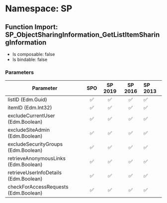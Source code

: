 # Namespace: SP

## Function Import: SP_ObjectSharingInformation_GetListItemSharingInformation

- Is composable: false
- Is bindable: false

### Parameters

Parameter | SPO | SP 2019 | SP 2016 | SP 2013
----------|:---:|:-------:|:-------:|:-------
listID (Edm.Guid) | ✅ | ✅ | ✅ | ✅
itemID (Edm.Int32) | ✅ | ✅ | ✅ | ✅
excludeCurrentUser (Edm.Boolean) | ✅ | ✅ | ✅ | ✅
excludeSiteAdmin (Edm.Boolean) | ✅ | ✅ | ✅ | ✅
excludeSecurityGroups (Edm.Boolean) | ✅ | ✅ | ✅ | ✅
retrieveAnonymousLinks (Edm.Boolean) | ✅ | ✅ | ✅ | ✅
retrieveUserInfoDetails (Edm.Boolean) | ✅ | ✅ | ✅ | ✅
checkForAccessRequests (Edm.Boolean) | ✅ | ✅ | ✅ | ✅
